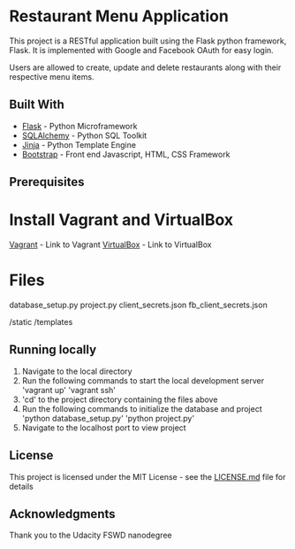 # Restaurant Menu Application
This project is a RESTful application built using the Flask python framework, Flask. 
It is implemented with Google and Facebook OAuth for easy login. 

Users are allowed to create, update and delete restaurants along with their respective menu items.

## Built With
* [Flask](http://flask.pocoo.org/) - Python Microframework
* [SQLAlchemy](http://www.sqlalchemy.org/) - Python SQL Toolkit
* [Jinja](http://jinja.pocoo.org/) - Python Template Engine
* [Bootstrap](http://getbootstrap.com/) - Front end Javascript, HTML, CSS Framework


## Prerequisites

# Install Vagrant and VirtualBox
[Vagrant](https://www.vagrantup.com/) - Link to Vagrant
[VirtualBox](https://www.virtualbox.org/) - Link to VirtualBox

# Files
database_setup.py
project.py
client_secrets.json
fb_client_secrets.json

/static
/templates

## Running locally
1. Navigate to the local directory
2. Run the following commands to start the local development server
	'vagrant up'
	'vagrant ssh'
3. 'cd' to the project directory containing the files above
4. Run the following commands to initialize the database and project
	'python database_setup.py'
	'python project.py'
5. Navigate to the localhost port to view project

## License
This project is licensed under the MIT License - see the [LICENSE.md](LICENSE.md) file for details

## Acknowledgments
Thank you to the Udacity FSWD nanodegree